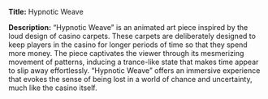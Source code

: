 **Title:** Hypnotic Weave

**Description:** “Hypnotic Weave” is an animated art piece inspired by the loud design of casino carpets. These carpets are deliberately designed to keep players in the casino for longer periods of time so that they spend more money. The piece captivates the viewer through its mesmerizing movement of patterns, inducing a trance-like state that makes time appear to slip away effortlessly. “Hypnotic Weave” offers an immersive experience that evokes the sense of being lost in a world of chance and uncertainty, much like the casino itself.
